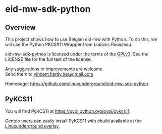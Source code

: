 # eid-mw-sdk-python

## Overview

This project shows how to use Belgian eid-mw with Python.
To do this, we will use the Python PKCS#11 Wrapper from Ludovic Rousseau.

eid-mw-sdk-python is licensed under the terms of the [GPLv3](https://www.gnu.org/licenses/gpl-3.0.en.html).
See the LICENSE file for the full text of the license.

Any suggestions or improvements are welcome.  
Send them to vincent.hardy.be@gmail.com  

Homepage: https://github.com/linuxunderground/eid-mw-sdk-python


## PyKCS11

You will find PyKCS11 at https://pypi.python.org/pypi/pykcs11  
  
Gentoo users can easily install PyKCS11 with ebuild available at the
[Linuxunderground overlay](https://github.com/linuxunderground/gentoo.overlay/tree/master/dev-python/PyKCS11).  
